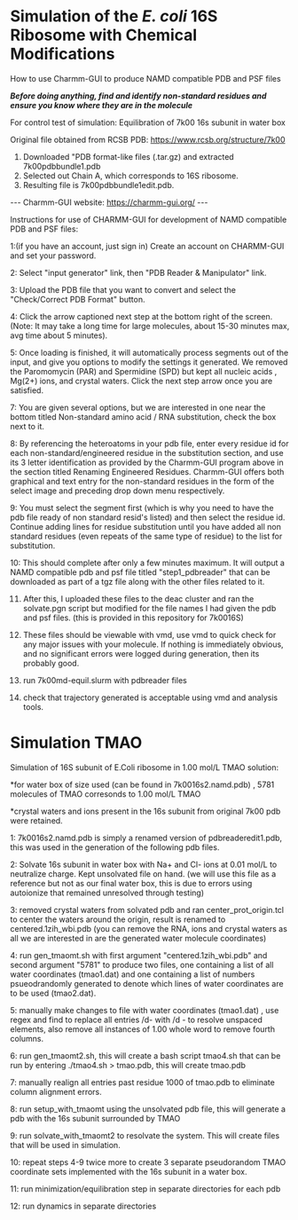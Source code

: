 # Simulation of the _E. coli_ 16S Ribosome with Chemical Modifications
How to use Charmm-GUI to produce NAMD compatible PDB and PSF files

***Before doing anything, find and identify non-standard residues and ensure you know where they are in the molecule***

For control test of simulation:
Equilibration of 7k00 16s subunit in water box

Original file obtained from RCSB PDB: https://www.rcsb.org/structure/7k00
1. Downloaded "PDB format-like files (.tar.gz) and extracted 7k00pdbbundle1.pdb
2. Selected out Chain A, which corresponds to 16S ribosome.
3. Resulting file is 7k00pdbbundle1edit.pdb.

--- Charmm-GUI website: https://charmm-gui.org/ ---

 Instructions for use of CHARMM-GUI for development of NAMD compatible PDB and PSF files:
 
 1:(if you have an account, just sign in) Create an account on CHARMM-GUI and set your password.

 2: Select "input generator" link, then "PDB Reader & Manipulator" link.

 3: Upload the PDB file that you want to convert and select the "Check/Correct PDB Format" button.
 
 4: Click the arrow captioned next step at the bottom right of the screen. (Note: It may take a long time for large molecules, about 15-30 minutes max, avg time about 5 minutes).
 
 5: Once loading is finished, it will automatically process segments out of the input, and give you options to modify the settings it generated. We removed the Paromomycin (PAR) and Spermidine (SPD) but kept all nucleic acids , Mg(2+) ions, and crystal waters. Click the next step arrow once you are satisfied.

 
 7: You are given several options, but we are interested in one near the bottom titled Non-standard amino acid / RNA substitution, check the box next to it.

 
 8: By referencing the heteroatoms in your pdb file, enter every residue id for each non-standard/engineered residue in the substitution section, and use its 3 letter identification as provided by the Charmm-GUI program above in the section titled Renaming Engineered Residues. Charmm-GUI offers both graphical and text entry for the non-standard residues in the form 
 of the select image and preceding drop down menu respectively.

 9: You must select the segment first (which is why you need to have the pdb file ready of non standard resid's listed) and then select the residue id. Continue adding lines for residue substitution until you have added all non standard residues (even repeats of the same type of residue) to the list for substitution. 


 10: This should complete after only a few minutes maximum. It will output a NAMD compatible pdb and psf file titled "step1_pdbreader" that can be downloaded as part of a tgz file along with the other files related to it.


 11. After this, I uploaded these files to the deac cluster and ran the solvate.pgn script but modified for the file names I had given the pdb and psf files. (this is provided in this repository for 7k0016S)


 12. These files should be viewable with vmd, use vmd to quick check for any major issues with your molecule. If nothing is immediately obvious, and no significant errors were logged during generation, then its probably good.

 13.  run 7k00md-equil.slurm with pdbreader files

 14.  check that trajectory generated is acceptable using vmd and analysis tools.


#  Simulation TMAO

Simulation of 16S subunit of E.Coli ribosome in 1.00 mol/L TMAO solution:

*for water box of size used (can be found in 7k0016s2.namd.pdb) , 5781 molecules of TMAO corresonds to 1.00 mol/L TMAO

*crystal waters and ions present in the 16s subunit from original 7k00 pdb were retained.

1: 7k0016s2.namd.pdb is simply a renamed version of pdbreaderedit1.pdb, this was used in the generation of the following pdb files.

2: Solvate 16s subunit in water box with Na+ and Cl- ions at 0.01 mol/L to neutralize charge. Kept unsolvated file on hand. (we will use this file as a reference but not as our final water box, this is due to errors using autoionize that remained unresolved through testing)

3: removed crystal waters from solvated pdb and ran center_prot_origin.tcl to center the waters around the origin, result is renamed to centered.1zih_wbi.pdb (you can remove the RNA, ions and crystal waters as all we are interested in are the generated water molecule coordinates)

4: run gen_tmaomt.sh with first argument "centered.1zih_wbi.pdb" and second argument "5781" to produce two files, one containing a list of all water coordinates (tmao1.dat)  and one containing a list of numbers psueodrandomly generated to 
 denote which lines of water coordinates are to be used (tmao2.dat).

5: manually make changes to file with water coordinates (tmao1.dat) , use regex and find to replace all entries /d- with /d - to resolve unspaced elements, also remove
 all instances of 1.00 whole word to remove fourth columns.

6: run gen_tmaomt2.sh, this will create a bash script tmao4.sh that can be run by entering ./tmao4.sh > tmao.pdb, this will create tmao.pdb

7: manually realign all entries past residue 1000 of tmao.pdb to eliminate column alignment errors.

8: run setup_with_tmaomt using the unsolvated pdb file, this will generate a pdb with the 16s subunit surrounded by TMAO

9: run solvate_with_tmaomt2 to resolvate the system. This will create files that will be used in simulation.

10: repeat steps 4-9 twice more to create 3 separate pseudorandom TMAO coordinate sets implemented with the 16s subunit in a water box.

11: run minimization/equilibration step in separate directories for each pdb

12: run dynamics in separate directories
